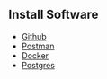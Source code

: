 ## Install Software
* [Github](https://github.com/)
* [Postman](https://www.postman.com/downloads)
* [Docker](https://www.docker.com/products/docker-desktop/)
* [Postgres](https://www.postgresql.org/download/)

